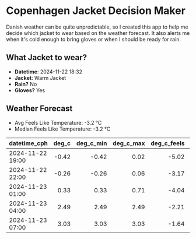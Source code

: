 
# Copenhagen Jacket Decision Maker

Danish weather can be quite unpredictable, so I created this app to help me decide which jacket to wear based on the weather forecast. 
It also alerts me when it's cold enough to bring gloves or when I should be ready for rain.

## What Jacket to wear?

- **Datetime**: 2024-11-22 18:32
- **Jacket**: Warm Jacket
- **Rain?** No
- **Gloves?** Yes

## Weather Forecast
- Avg Feels Like Temperature: -3.2 °C
- Median Feels Like Temperature: -3.2 °C

| datetime_cph     |   deg_c |   deg_c_min |   deg_c_max |   deg_c_feels | weather   | wind   | rain   |
|:-----------------|--------:|------------:|------------:|--------------:|:----------|:-------|:-------|
| 2024-11-22 19:00 |   -0.42 |       -0.42 |        0.02 |         -5.02 | Snow      | Low    | None   |
| 2024-11-22 22:00 |   -0.26 |       -0.26 |        0.06 |         -3.17 | Clouds    | Low    | None   |
| 2024-11-23 01:00 |    0.33 |        0.33 |        0.71 |         -4.04 | Clouds    | Low    | None   |
| 2024-11-23 04:00 |    2.49 |        2.49 |        2.49 |         -2.21 | Clouds    | High   | None   |
| 2024-11-23 07:00 |    3.03 |        3.03 |        3.03 |         -1.64 | Clouds    | High   | None   |
        